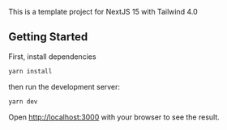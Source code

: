 This is a template project for NextJS 15 with Tailwind 4.0

## Getting Started

First, install dependencies

```bash
yarn install
```

then run the development server:

```bash
yarn dev
```

Open [http://localhost:3000](http://localhost:3000) with your browser to see the result.
